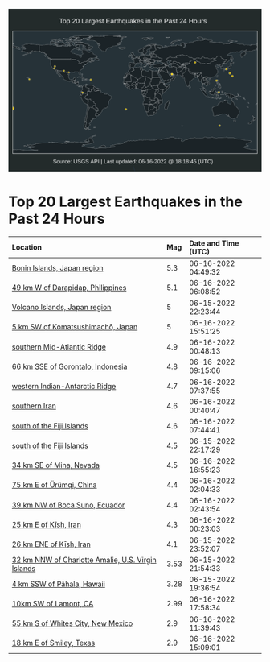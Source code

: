 ![Map](./map.png)

# Top 20 Largest Earthquakes in the Past 24 Hours

| Location | Mag | Date and Time (UTC) |
|:---|:---|:---|
| [Bonin Islands, Japan region](https://earthquake.usgs.gov/earthquakes/eventpage/us7000hhq7) | 5.3 | 06-16-2022 04:49:32 |
| [49 km W of Darapidap, Philippines](https://earthquake.usgs.gov/earthquakes/eventpage/us7000hhqh) | 5.1 | 06-16-2022 06:08:52 |
| [Volcano Islands, Japan region](https://earthquake.usgs.gov/earthquakes/eventpage/us7000hhng) | 5 | 06-15-2022 22:23:44 |
| [5 km SW of Komatsushimachō, Japan](https://earthquake.usgs.gov/earthquakes/eventpage/us7000hhvk) | 5 | 06-16-2022 15:51:25 |
| [southern Mid-Atlantic Ridge](https://earthquake.usgs.gov/earthquakes/eventpage/us7000hhpa) | 4.9 | 06-16-2022 00:48:13 |
| [66 km SSE of Gorontalo, Indonesia](https://earthquake.usgs.gov/earthquakes/eventpage/us7000hhr8) | 4.8 | 06-16-2022 09:15:06 |
| [western Indian-Antarctic Ridge](https://earthquake.usgs.gov/earthquakes/eventpage/us7000hhqs) | 4.7 | 06-16-2022 07:37:55 |
| [southern Iran](https://earthquake.usgs.gov/earthquakes/eventpage/us7000hhp7) | 4.6 | 06-16-2022 00:40:47 |
| [south of the Fiji Islands](https://earthquake.usgs.gov/earthquakes/eventpage/us7000hhqt) | 4.6 | 06-16-2022 07:44:41 |
| [south of the Fiji Islands](https://earthquake.usgs.gov/earthquakes/eventpage/us7000hhn7) | 4.5 | 06-15-2022 22:17:29 |
| [34 km SE of Mina, Nevada](https://earthquake.usgs.gov/earthquakes/eventpage/nn00841009) | 4.5 | 06-16-2022 16:55:23 |
| [75 km E of Ürümqi, China](https://earthquake.usgs.gov/earthquakes/eventpage/us7000hhpq) | 4.4 | 06-16-2022 02:04:33 |
| [39 km NW of Boca Suno, Ecuador](https://earthquake.usgs.gov/earthquakes/eventpage/us7000hhps) | 4.4 | 06-16-2022 02:43:54 |
| [25 km E of Kīsh, Iran](https://earthquake.usgs.gov/earthquakes/eventpage/us7000hhp4) | 4.3 | 06-16-2022 00:23:03 |
| [26 km ENE of Kīsh, Iran](https://earthquake.usgs.gov/earthquakes/eventpage/us7000hhnx) | 4.1 | 06-15-2022 23:52:07 |
| [32 km NNW of Charlotte Amalie, U.S. Virgin Islands](https://earthquake.usgs.gov/earthquakes/eventpage/pr2022166001) | 3.53 | 06-15-2022 21:54:33 |
| [4 km SSW of Pāhala, Hawaii](https://earthquake.usgs.gov/earthquakes/eventpage/hv73044897) | 3.28 | 06-15-2022 19:36:54 |
| [10km SW of Lamont, CA](https://earthquake.usgs.gov/earthquakes/eventpage/ci40285368) | 2.99 | 06-16-2022 17:58:34 |
| [55 km S of Whites City, New Mexico](https://earthquake.usgs.gov/earthquakes/eventpage/tx2022lsep) | 2.9 | 06-16-2022 11:39:43 |
| [18 km E of Smiley, Texas](https://earthquake.usgs.gov/earthquakes/eventpage/tx2022lsln) | 2.9 | 06-16-2022 15:09:01 |
